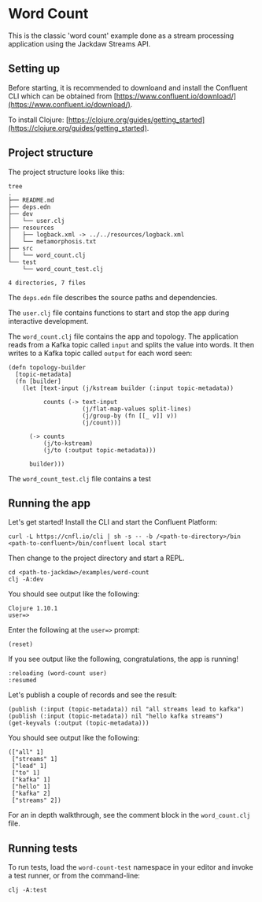 # Word Count

This is the classic 'word count' example done as a stream processing
application using the Jackdaw Streams API.


## Setting up

Before starting, it is recommended to downloand and install the
Confluent CLI which can be obtained from
[https://www.confluent.io/download/](https://www.confluent.io/download/).

To install Clojure:
[https://clojure.org/guides/getting_started](https://clojure.org/guides/getting_started).


## Project structure

The project structure looks like this:
```
tree
.
├── README.md
├── deps.edn
├── dev
│   └── user.clj
├── resources
│   ├── logback.xml -> ../../resources/logback.xml
│   └── metamorphosis.txt
├── src
│   └── word_count.clj
└── test
    └── word_count_test.clj

4 directories, 7 files
```

The `deps.edn` file describes the source paths and dependencies.

The `user.clj` file contains functions to start and stop the
app during interactive development.

The `word_count.clj` file contains the app and topology. The
application reads from a Kafka topic called `input` and splits the
value into words. It then writes to a Kafka topic called `output` for
each word seen:
```
(defn topology-builder
  [topic-metadata]
  (fn [builder]
    (let [text-input (j/kstream builder (:input topic-metadata))

          counts (-> text-input
                     (j/flat-map-values split-lines)
                     (j/group-by (fn [[_ v]] v))
                     (j/count))]

      (-> counts
          (j/to-kstream)
          (j/to (:output topic-metadata)))

      builder)))
```

The `word_count_test.clj` file contains a test


## Running the app

Let's get started! Install the CLI and start the Confluent Platform:
```
curl -L https://cnfl.io/cli | sh -s -- -b /<path-to-directory>/bin
<path-to-confluent>/bin/confluent local start
```

Then change to the project directory and start a REPL.
```
cd <path-to-jackdaw>/examples/word-count
clj -A:dev
```

You should see output like the following:
```
Clojure 1.10.1
user=>
```

Enter the following at the `user=>` prompt:
```
(reset)
```

If you see output like the following, congratulations, the app is
running!
```
:reloading (word-count user)
:resumed
```

Let's publish a couple of records and see the result:
```
(publish (:input (topic-metadata)) nil "all streams lead to kafka")
(publish (:input (topic-metadata)) nil "hello kafka streams")
(get-keyvals (:output (topic-metadata)))
```

You should see output like the following:
```
(["all" 1]
 ["streams" 1]
 ["lead" 1]
 ["to" 1]
 ["kafka" 1]
 ["hello" 1]
 ["kafka" 2]
 ["streams" 2])
```

For an in depth walkthrough, see the comment block in the `word_count.clj` file.


## Running tests

To run tests, load the `word-count-test` namespace in your editor and
invoke a test runner, or from the command-line:
```
clj -A:test
```
